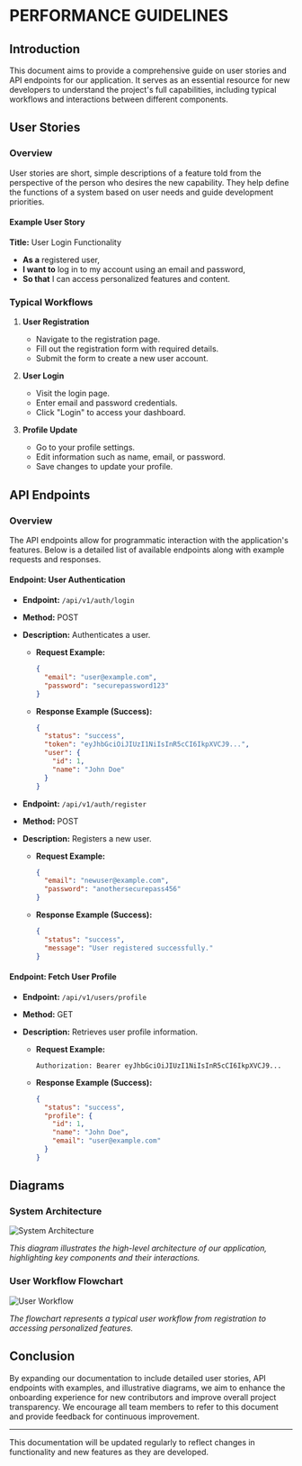 # PERFORMANCE GUIDELINES

## Introduction

This document aims to provide a comprehensive guide on user stories and API endpoints for our application. It serves as an essential resource for new developers to understand the project's full capabilities, including typical workflows and interactions between different components.

## User Stories

### Overview

User stories are short, simple descriptions of a feature told from the perspective of the person who desires the new capability. They help define the functions of a system based on user needs and guide development priorities.

#### Example User Story

**Title:** User Login Functionality

- **As a** registered user,
- **I want to** log in to my account using an email and password,
- **So that** I can access personalized features and content.

### Typical Workflows

1. **User Registration**
   - Navigate to the registration page.
   - Fill out the registration form with required details.
   - Submit the form to create a new user account.

2. **User Login**
   - Visit the login page.
   - Enter email and password credentials.
   - Click "Login" to access your dashboard.

3. **Profile Update**
   - Go to your profile settings.
   - Edit information such as name, email, or password.
   - Save changes to update your profile.

## API Endpoints

### Overview

The API endpoints allow for programmatic interaction with the application's features. Below is a detailed list of available endpoints along with example requests and responses.

#### Endpoint: User Authentication

- **Endpoint:** `/api/v1/auth/login`
- **Method:** POST
- **Description:** Authenticates a user.
  
  - **Request Example:**
    ```json
    {
      "email": "user@example.com",
      "password": "securepassword123"
    }
    ```

  - **Response Example (Success):**
    ```json
    {
      "status": "success",
      "token": "eyJhbGciOiJIUzI1NiIsInR5cCI6IkpXVCJ9...",
      "user": {
        "id": 1,
        "name": "John Doe"
      }
    }
    ```

- **Endpoint:** `/api/v1/auth/register`
- **Method:** POST
- **Description:** Registers a new user.

  - **Request Example:**
    ```json
    {
      "email": "newuser@example.com",
      "password": "anothersecurepass456"
    }
    ```

  - **Response Example (Success):**
    ```json
    {
      "status": "success",
      "message": "User registered successfully."
    }
    ```

#### Endpoint: Fetch User Profile

- **Endpoint:** `/api/v1/users/profile`
- **Method:** GET
- **Description:** Retrieves user profile information.
  
  - **Request Example:**
    ```http
    Authorization: Bearer eyJhbGciOiJIUzI1NiIsInR5cCI6IkpXVCJ9...
    ```

  - **Response Example (Success):**
    ```json
    {
      "status": "success",
      "profile": {
        "id": 1,
        "name": "John Doe",
        "email": "user@example.com"
      }
    }
    ```

## Diagrams

### System Architecture

![System Architecture](https://example.com/system-architecture-diagram.png)

*This diagram illustrates the high-level architecture of our application, highlighting key components and their interactions.*

### User Workflow Flowchart

![User Workflow](https://example.com/user-workflow-flowchart.png)

*The flowchart represents a typical user workflow from registration to accessing personalized features.*

## Conclusion

By expanding our documentation to include detailed user stories, API endpoints with examples, and illustrative diagrams, we aim to enhance the onboarding experience for new contributors and improve overall project transparency. We encourage all team members to refer to this document and provide feedback for continuous improvement.

---

This documentation will be updated regularly to reflect changes in functionality and new features as they are developed.